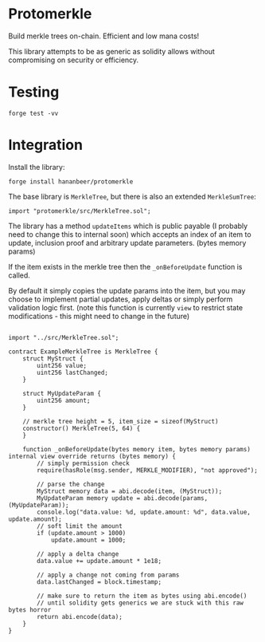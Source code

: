 # Protomerkle

Build merkle trees on-chain. Efficient and low mana costs!

This library attempts to be as generic as solidity allows without compromising on security or efficiency.

# Testing

```
forge test -vv
```

# Integration

Install the library:

```
forge install hananbeer/protomerkle
```

The base library is `MerkleTree`, but there is also an extended `MerkleSumTree`:

```solidity
import "protomerkle/src/MerkleTree.sol";
```

The library has a method `updateItems` which is public payable (I probably need to change this to internal soon) which accepts an index of an item to update, inclusion proof and arbitrary update parameters. (bytes memory params)

If the item exists in the merkle tree then the `_onBeforeUpdate` function is called.

By default it simply copies the update params into the item, but you may choose to implement partial updates, apply deltas or simply perform validation logic first.
(note this function is currently `view` to restrict state modifications - this might need to change in the future)

```solidity

import "../src/MerkleTree.sol";

contract ExampleMerkleTree is MerkleTree {
    struct MyStruct {
        uint256 value;
        uint256 lastChanged;
    }

    struct MyUpdateParam {
        uint256 amount;
    }

    // merkle tree height = 5, item_size = sizeof(MyStruct)
    constructor() MerkleTree(5, 64) {
    }

    function _onBeforeUpdate(bytes memory item, bytes memory params) internal view override returns (bytes memory) {
        // simply permission check
        require(hasRole(msg.sender, MERKLE_MODIFIER), "not approved");

        // parse the change
        MyStruct memory data = abi.decode(item, (MyStruct));
        MyUpdateParam memory update = abi.decode(params, (MyUpdateParam));
        console.log("data.value: %d, update.amount: %d", data.value, update.amount);
        // soft limit the amount
        if (update.amount > 1000)
            update.amount = 1000;

        // apply a delta change
        data.value += update.amount * 1e18;

        // apply a change not coming from params
        data.lastChanged = block.timestamp;

        // make sure to return the item as bytes using abi.encode()
        // until solidity gets generics we are stuck with this raw bytes horror
        return abi.encode(data);
    }
}
```
